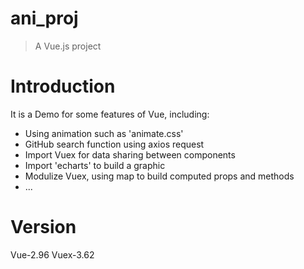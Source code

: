 # ani_proj

> A Vue.js project

# Introduction

It is a Demo for some features of Vue, including:
- Using animation such as 'animate.css'
- GitHub search function using axios request
- Import Vuex for data sharing between components
- Import 'echarts' to build a graphic
- Modulize Vuex, using map to build computed props and methods
- ...

# Version
 Vue-2.96
 Vuex-3.62
